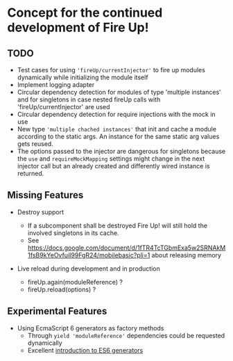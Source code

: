 # Concept for the continued development of Fire Up!

## TODO

- Test cases for using `'fireUp/currentInjector'` to fire up modules dynamically while initializing the module itself
- Implement logging adapter
- Circular dependency detection for modules of type 'multiple instances' and for singletons in case nested fireUp calls with 'fireUp/currentInjector' are used
- Circular dependency detection for require injections with the mock in use
- New type `'multiple chached instances'` that init and cache a module according to the static args. An instance for the same static arg values gets reused.
- The options passed to the injector are dangerous for singletons because the `use` and `requireMockMapping` settings might change in the next injector call but an already created and differently wired instance is returned.

## Missing Features

- Destroy support
  - If a subcomponent shall be destroyed Fire Up! will still hold the involved singletons in its cache.
  - See https://docs.google.com/document/d/1fTR4TcTGbmExa5w2SRNAkM1fsB9kYeOvfuiI99FgR24/mobilebasic?pli=1 about releasing memory

- Live reload during development and in production
  - fireUp.again(moduleReference) ?
  - fireUp.reload(options) ?

## Experimental Features

- Using EcmaScript 6 generators as factory methods
  - Through `yield 'moduleReference'` dependencies could be requested dynamically
  - Excellent [introduction to ES6 generators](https://www.youtube.com/watch?v=OYdP1tQ9Rnw)

